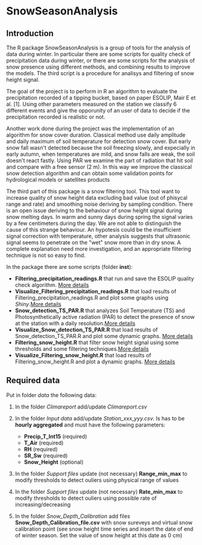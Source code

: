 SnowSeasonAnalysis
================

Introduction
------------

The R package SnowSeasonAnalysis is a group of tools for the analysis of data during winter. In particular there are some scripts for quality check of precipitation data during winter, or there are some scripts for the analysis of snow presence using different methods, and combining results to improve the models. The third script is a procedure for analisys and filtering of snow height signal.

The goal of the project is to perform in R an algorithm to evaluate the precipitation recorded of a tipping bucket, based on paper ESOLIP, Mair E et al. \[1\]. Using other parameters measured on the station we classify 6 different events and give the opporunity of an user of data to decide if the precipitation recorded is realistic or not.

Another work done during the project was the implementation of an algorithm for snow cover duration. Classical method use daily amplitude and daily maximum of soil temperature for detection snow cover. But early snow fall wasn't detected because the soil freezing slowly, and expecially in early autumn, when temperatures are mild, and snow falls are weak, the soil doesn't react fastly. Using PAR we examine the part of radiation that hit soil and compare with a free sensor (2 m). In this way we improve the classical snow detection algorithm and can obtain some validation points for hydrological models or satellites products

The third part of this package is a snow filtering tool. This tool want to increase quality of snow height data excluding bad value (out of phisycal range and rate) and smoothing noise deriving by sampling condition. There is an open issue deriving to the behaviour of snow height signal during snow melting days. In warm and sunny days during spring the signal varies by a few centimeters during the day. We are not able to distinguish the cause of this strange behaviour. An hypotesis could be the insufficient signal correction with temperature, other analysis suggests that ultrasonic signal seems to penetrate on the "wet" snow more than in dry snow. A complete explanation need more investigation, and an appropriate filtering technique is not so easy to find.

In the package there are some scripts (folder **inst**):

-   **Filtering\_precipitation\_readings.R** that run and save the ESOLIP quality check algorithm. [More details](https://github.com/EURAC-Ecohydro/SnowSeasonAnalysis/tree/master/vignettes/Filtering_precipitation_readings.Rmd)
-   **Visualize\_Filtering\_precipitation\_readings.R** that load results of Filtering\_precipitation\_readings.R and plot some graphs using *Shiny*.[More details](https://github.com/EURAC-Ecohydro/SnowSeasonAnalysis/tree/master/vignettes/Visualize_ESOLIP.Rmd)
-   **Snow\_detection\_TS\_PAR.R** that analyzes Soil Temperature (TS) and Photosynthetically active radiation (PAR) to detect the presence of snow at the station with a daily resolution.[More details](https://github.com/EURAC-Ecohydro/SnowSeasonAnalysis/tree/master/vignettes/Snow_detection_TS_PAR.Rmd)
-   **Visualize\_Snow\_detection\_TS\_PAR.R** that load results of Snow\_detection\_TS\_PAR.R and plot some dynamic graphs. [More details](https://github.com/EURAC-Ecohydro/SnowSeasonAnalysis/tree/master/vignettes/Visualize_ESOLIP.Rmd)
-   **Filtering\_snow\_height.R** that filter snow height signal using some thresholds and some filtering techniques.[More details](https://github.com/EURAC-Ecohydro/SnowSeasonAnalysis/tree/master/vignettes/Filtering_snow_height.Rmd)
-   **Visualize\_Filtering\_snow\_height.R** that load results of Filtering\_snow\_height.R and plot a dynamic graphs. [More details](https://github.com/EURAC-Ecohydro/SnowSeasonAnalysis/tree/master/vignettes/Visualize_Filtering_snow_height.Rmd)

Required data
-------------

Put in folder *data* the following data:

1.  In the folder *Climareport* add/update *Climareport.csv*
2.  In the folder *Input data* add/update *Station\_xxx\_yyy.csv*. Is has to be **hourly aggregated** and must have the following parameters:
    -   **Precip\_T\_Int15** (required)
    -   **T\_Air** (required)
    -   **RH** (required)
    -   **SR\_Sw** (required)
    -   **Snow\_Height** (optional)

3.  In the folder *Support files* update (not necessary) **Range\_min\_max** to modify thresholds to detect ouliers using physical range of values
4.  In the folder *Support files* update (not necessary) **Rate\_min\_max** to modify thresholds to detect ouliers using possible rate of increasing/decreasing
5.  In the folder *Snow\_Depth\_Calibration* add files **Snow\_Depth\_Calibration\_file.csv** with snow sureveys and virtual snow calibration point (see snow height time series and insert the date of end of winter season. Set the value of snow height at this date as 0 cm)
